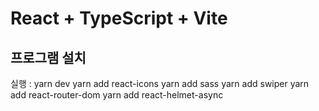 # React + TypeScript + Vite

## 프로그램 설치

실행 : yarn dev
yarn add react-icons
yarn add sass
yarn add swiper
yarn add react-router-dom
yarn add react-helmet-async

